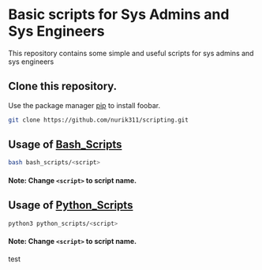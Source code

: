 # Basic scripts for Sys Admins and Sys Engineers

This repository contains some simple and useful scripts for sys admins and sys engineers

## Clone this repository.

Use the package manager [pip](https://pip.pypa.io/en/stable/) to install foobar.

```bash
git clone https://github.com/nurik311/scripting.git
```

## Usage of [Bash_Scripts](bash_scripts)

```bash
bash bash_scripts/<script>
```
#### Note: Change ```<script>``` to script name.

## Usage of [Python_Scripts](python_scripts)

```bash
python3 python_scripts/<script>
```
#### Note: Change ```<script>``` to script name.

test